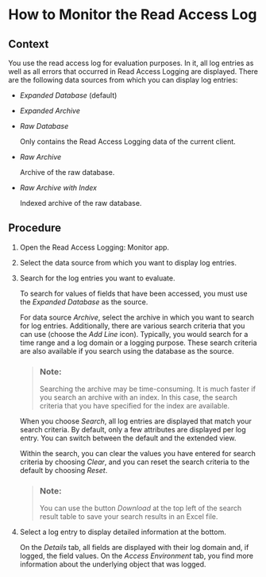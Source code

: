 <!-- loio5a1011a87588417187561b63562a900e -->

# How to Monitor the Read Access Log



## Context

You use the read access log for evaluation purposes. In it, all log entries as well as all errors that occurred in Read Access Logging are displayed. There are the following data sources from which you can display log entries:

-   *Expanded Database* \(default\)
-   *Expanded Archive*
-   *Raw Database*

    Only contains the Read Access Logging data of the current client.

-   *Raw Archive*

    Archive of the raw database.

-   *Raw Archive with Index*

    Indexed archive of the raw database.




## Procedure

1.  Open the Read Access Logging: Monitor app.

2.  Select the data source from which you want to display log entries.

3.  Search for the log entries you want to evaluate.

    To search for values of fields that have been accessed, you must use the *Expanded Database* as the source.

    For data source *Archive*, select the archive in which you want to search for log entries. Additionally, there are various search criteria that you can use \(choose the *Add Line* icon\). Typically, you would search for a time range and a log domain or a logging purpose. These search criteria are also available if you search using the database as the source.

    > ### Note:  
    > Searching the archive may be time-consuming. It is much faster if you search an archive with an index. In this case, the search criteria that you have specified for the index are available.

    When you choose *Search*, all log entries are displayed that match your search criteria. By default, only a few attributes are displayed per log entry. You can switch between the default and the extended view.

    Within the search, you can clear the values you have entered for search criteria by choosing *Clear*, and you can reset the search criteria to the default by choosing *Reset*.

    > ### Note:  
    > You can use the button *Download* at the top left of the search result table to save your search results in an Excel file.

4.  Select a log entry to display detailed information at the bottom.

    On the *Details* tab, all fields are displayed with their log domain and, if logged, the field values. On the *Access Environment* tab, you find more information about the underlying object that was logged.


